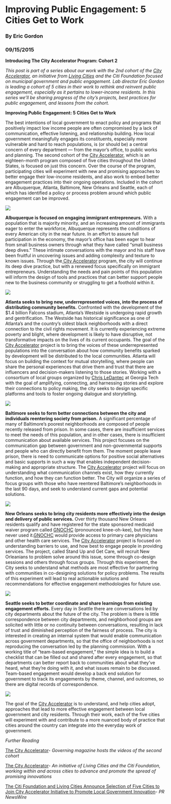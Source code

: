 # Improving Public Engagement: 5 Cities Get to Work

### By Eric Gordon

### 09/15/2015

**Introducing The City Accelerator Program: Cohort 2**

_This post is part of a series about our work with the 2nd cohort of the [City Accelerator](http://www.governing.com/cityaccelerator), an initiative from [Living Cities](http://livingcities.org/) and the Citi Foundation focused on municipal government and public engagement. Lab director Eric Gordon is leading a cohort of 5 cities in their work to rethink and reinvent public engagement, especially as it pertains to lower-income residents. In this series we’ll be sharing progress of the city’s projects, best practices for public engagement, and lessons from the cohort._

**Improving Public Engagement: 5 Cities Get to Work**

The best intentions of local government to enact policy and programs that positively impact low income people are often compromised by a lack of communication, effective listening, and relationship building. How local government meaningfully engages its constituents, especially more vulnerable and hard to reach populations, is (or should be) a central concern of every department — from the mayor’s office, to public works and planning. The second cohort of the [City Accelerator](http://www.governing.com/cityaccelerator), which is an eighteen-month program composed of five cities throughout the United States, is focused on just this concern. Over the course of the program, participating cities will experiment with new and promising approaches to better engage their low-income residents, and also work to embed better engagement practices into their ongoing operations. Included in the cohort are Albuquerque, Atlanta, Baltimore, New Orleans and Seattle, each of which has identified a policy or process problem around which public engagement can be improved.

![](https://res.cloudinary.com/engagement-lab-home/image/upload/v1/homepage-2.0/news/medium/0__VYFqXkuh_E8CF8Y.png)

**Albuquerque is focused on engaging immigrant entrepreneurs.** With a population that is majority minority, and an increasing amount of immigrants eager to enter the workforce, Albuquerque represents the conditions of every American city in the near future. In an effort to assure full participation in the economy, the mayor’s office has been eager to hear from small business owners through what they have called “small business deep dives.” These intimate conversations with the mayor and his staff have been fruitful in uncovering issues and adding complexity and texture to known issues. Through the[ City Accelerator](http://www.governing.com/cityaccelerator) program, the city will continue its deep dive practice, but with a renewed focus specifically on immigrant entrepreneurs. Understanding the needs and pain points of this population will inform the design of tools and practices that can better support people new to the business community or struggling to get a foothold within it.

![](https://res.cloudinary.com/engagement-lab-home/image/upload/v1/homepage-2.0/news/medium/0_ZJTEHJ7t416ea8MM.png)

**Atlanta seeks to bring new, underrepresented voices, into the process of distributing community benefits.** Confronted with the development of the $1.4 billion Falcons stadium, Atlanta’s Westside is undergoing rapid growth and gentrification. The Westside has historical significance as one of Atlanta’s and the country’s oldest black neighborhoods with a direct connection to the civil rights movement. It is currently experiencing extreme poverty and blight, where development is likely to have disruptive, not transformative impacts on the lives of its current occupants. The goal of the [City Accelerator](http://www.governing.com/cityaccelerator) project is to bring the voices of these underrepresented populations into the conversation about how community benefits sparked by development will be distributed to the local communities. Atlanta will focus on building the context for mutual storytelling, where people can share the personal experiences that drive them and trust that there are influencers and decision-makers listening to those stories. Working with a consortium of local groups organized by [Chris LeDantec](http://ledantec.net/) at Georgia Tech with the goal of amplifying, connecting, and harnessing stories and explore their connections to policy making, the city seeks to design specific platforms and tools to foster ongoing dialogue and storytelling.

![](https://res.cloudinary.com/engagement-lab-home/image/upload/v1/homepage-2.0/news/medium/0_hiVdh8lOBpg50Y0y.png)

**Baltimore seeks to form better connections between the city and individuals reentering society from prison.** A significant percentage of many of Baltimore’s poorest neighborhoods are composed of people recently released from prison. In some cases, there are insufficient services to meet the needs of this population, and in other cases, there is insufficient communication about available services. This project focuses on the communication gap between government and non-governmental supports and people who can directly benefit from them. The moment people leave prison, there is need to communicate options for positive social alternatives and basic supports in such a way that enables independent decision-making and appropriate structure. The [City Accelerator](http://www.governing.com/cityaccelerator) project will focus on understanding what communication channels exist, how they currently function, and how they can function better. The City will organize a series of focus groups with those who have reentered Baltimore’s neighborhoods in the last 90 days, and seek to understand current gaps and potential solutions.

![](https://res.cloudinary.com/engagement-lab-home/image/upload/v1/homepage-2.0/news/medium/0_vtwjtg_61W_NQn6p.png)

**New Orleans seeks to bring city residents more effectively into the design and delivery of public services.** Over thirty thousand New Orleans residents qualify and have registered for the state sponsored medicaid waiver program called [GNOCHC](http://dhh.louisiana.gov/index.cfm/page/679) (pronounced knee-oh-kee), but they have never used it.[GNOCHC](http://dhh.louisiana.gov/index.cfm/page/679) would provide access to primary care physicians and other health care services. The [City Accelerator](http://www.governing.com/cityaccelerator) project is focused on understanding barriers to use, and how best to engage people in providing services. The project, called Stand Up and Get Care, will recruit New Orleanians to problem solve around this issue, some through co-design sessions and others through focus groups. Through this experiment, the City seeks to understand what methods are most effective for partnering with communities in co-designing solutions for policy problems. The results of this experiment will lead to real actionable solutions and recommendations for effective engagement methodologies for future use.

![](https://res.cloudinary.com/engagement-lab-home/image/upload/v1/homepage-2.0/news/medium/0_dM2cuznXecuk_IY1.png)

**Seattle seeks to better coordinate and share learnings from existing engagement efforts.** Every day in Seattle there are conversations led by city departments about the future of the city. The problem is there is little correspondence between city departments, and neighborhood groups are solicited with little or no continuity between conversations, resulting in lack of trust and diminished perception of the fairness of process. The city is interested in creating an internal system that would enable communication across government departments, so that the office of neighborhoods is not reproducing the conversation led by the planning commission. With a working title of “team-based engagement,” the simple idea is to build a checklist that can be filled out and shared after every engagement, so that departments can better report back to communities about what they’ve heard, what they’re doing with it, and what issues remain to be discussed. Team-based engagement would develop a back end solution for government to track its engagements by theme, channel, and outcomes, so there are digital records of correspondence.

![](https://res.cloudinary.com/engagement-lab-home/image/upload/v1/homepage-2.0/news/medium/0_1LjMEcx_wRls4cJV.png)

The goal of the [City Accelerator](http://www.governing.com/cityaccelerator) is to understand, and help cities adopt, approaches that lead to more effective engagement between local government and city residents. Through their work, each of the five cities will experiment with and contribute to a more nuanced body of practice that cities around the country can integrate into the everyday work of government.

_Further Reading_

[The City Accelerator](http://www.governing.com/cityaccelerator)- _Governing magazine hosts the videos of the second cohort_

[The City Accelerator](https://www.livingcities.org/work/city-accelerator)- _An initiative of Living Cities and the Citi Foundation, working within and across cities to advance and promote the spread of promising innovations_

[The Citi Foundation and Living Cities Announce Selection of Five Cities to Join City Accelerator Initiative to Promote Local Government Innovation](http://www.prnewswire.com/news-releases/the-citi-foundation-and-living-cities-announce-selection-of-five-cities-to-join-city-accelerator-initiative-to-promote-local-government-innovation-300085314.html)- _PR NewsWire_
